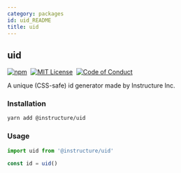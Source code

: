 ```yaml
---
category: packages
id: uid_README
title: uid
---
```


## uid

[![npm][npm]][npm-url]&nbsp;
[![MIT License][license-badge]][license]&nbsp;
[![Code of Conduct][coc-badge]][coc]

A unique (CSS-safe) id generator made by Instructure Inc.

### Installation

```sh
yarn add @instructure/uid
```

### Usage

```javascript
import uid from '@instructure/uid'

const id = uid()
```

[npm]: https://img.shields.io/npm/v/@instructure/uid.svg
[npm-url]: https://npmjs.com/package/@instructure/uid
[license-badge]: https://img.shields.io/npm/l/instructure-ui.svg?style=flat-square
[license]: https://github.com/instructure/instructure-ui/blob/master/LICENSE
[coc-badge]: https://img.shields.io/badge/code%20of-conduct-ff69b4.svg?style=flat-square
[coc]: https://github.com/instructure/instructure-ui/blob/master/CODE_OF_CONDUCT.md
